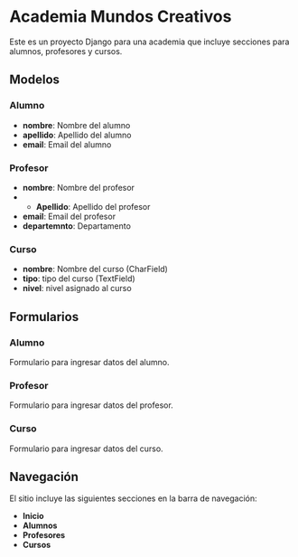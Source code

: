 # Academia Mundos Creativos

Este es un proyecto Django para una academia que incluye secciones para alumnos, profesores y cursos.




## Modelos

### Alumno
- **nombre**: Nombre del alumno 
- **apellido**: Apellido del alumno 
- **email**: Email del alumno 

### Profesor
- **nombre**: Nombre del profesor
- - **Apellido**: Apellido del profesor 
- **email**: Email del profesor 
- **departemnto**: Departamento

### Curso
- **nombre**: Nombre del curso (CharField)
- **tipo**: tipo del curso (TextField)
- **nivel**: nivel asignado al curso 

## Formularios

### Alumno
Formulario para ingresar datos del alumno.

### Profesor
Formulario para ingresar datos del profesor.

### Curso
Formulario para ingresar datos del curso.

## Navegación

El sitio incluye las siguientes secciones en la barra de navegación:
- **Inicio**
- **Alumnos**
- **Profesores**
- **Cursos**

